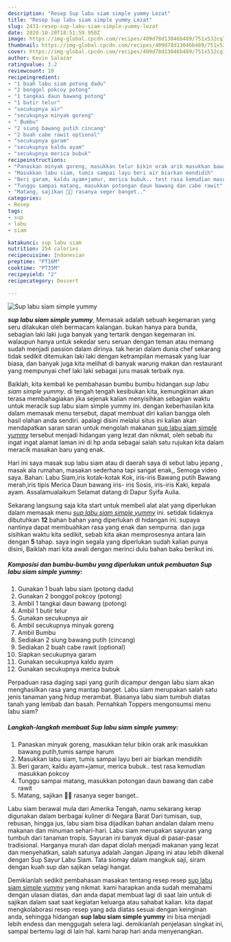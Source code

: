 ```yaml
---
description: "Resep Sup labu siam simple yummy Lezat"
title: "Resep Sup labu siam simple yummy Lezat"
slug: 2431-resep-sup-labu-siam-simple-yummy-lezat
date: 2020-10-20T18:51:59.950Z
image: https://img-global.cpcdn.com/recipes/409d78d13046b489/751x532cq70/sup-labu-siam-simple-yummy-foto-resep-utama.jpg
thumbnail: https://img-global.cpcdn.com/recipes/409d78d13046b489/751x532cq70/sup-labu-siam-simple-yummy-foto-resep-utama.jpg
cover: https://img-global.cpcdn.com/recipes/409d78d13046b489/751x532cq70/sup-labu-siam-simple-yummy-foto-resep-utama.jpg
author: Kevin Salazar
ratingvalue: 3.2
reviewcount: 10
recipeingredient:
- "1 buah labu siam potong dadu"
- "2 bonggol pokcoy potong"
- "1 tangkai daun bawang potong"
- "1 butir telur"
- "secukupnya air"
- "secukupnya minyak goreng"
- " Bumbu"
- "2 siung bawang putih cincang"
- "2 buah cabe rawit optional"
- "secukupnya garam"
- "secukupnya kaldu ayam"
- "secukupnya merica bubuk"
recipeinstructions:
- "Panaskan minyak goreng, masukkan telur bikin orak arik masukkan bawang putih,tumis sampe harum"
- "Masukkan labu siam, tumis sampai layu beri air biarkan mendidih"
- "Beri garam, kaldu ayam+jamur, merica bubuk.. test rasa kemudian masukkan pokcoy"
- "Tunggu sampai matang, masukkan potongan daun bawang dan cabe rawit"
- "Matang, sajikan 🥰🥰 rasanya seger banget.."
categories:
- Resep
tags:
- sup
- labu
- siam

katakunci: sup labu siam 
nutrition: 254 calories
recipecuisine: Indonesian
preptime: "PT16M"
cooktime: "PT35M"
recipeyield: "2"
recipecategory: Dessert

---
```



![Sup labu siam simple yummy](https://img-global.cpcdn.com/recipes/409d78d13046b489/751x532cq70/sup-labu-siam-simple-yummy-foto-resep-utama.jpg)

<b><i>sup labu siam simple yummy</i></b>, Memasak adalah sebuah kegemaran yang seru dilakukan oleh bermacam kalangan. bukan hanya para bunda, sebagian laki laki juga banyak yang tertarik dengan kegemaran ini. walaupun hanya untuk sekedar seru seruan dengan teman atau memang sudah menjadi passion dalam dirinya. tak heran dalam dunia chef sekarang tidak sedikit ditemukan laki laki dengan ketrampilan memasak yang luar biasa, dan banyak juga kita melihat di banyak warung makan dan restaurant yang mempunyai chef laki laki sebagai juru masak terbaik nya.

Baiklah, kita kembali ke pembahasan bumbu bumbu hidangan <i>sup labu siam simple yummy</i>. di tengah tengah kesibukan kita, kemungkinan akan terasa membahagiakan jika sejenak kalian menyisihkan sebagian waktu untuk meracik sup labu siam simple yummy ini. dengan keberhasilan kita dalam memasak menu tersebut, dapat membuat diri kalian bangga oleh hasil olahan anda sendiri. apalagi disini melalui situs ini kalian akan mendapatkan saran saran untuk mengolah makanan <u>sup labu siam simple yummy</u> tersebut menjadi hidangan yang lezat dan nikmat, oleh sebab itu ingat ingat alamat laman ini di hp anda sebagai salah satu rujukan kita dalam meracik masakan baru yang enak.

Hari ini saya masak sup labu siam atau di daerah saya di sebut labu jepang , masak ala rumahan, masakan sederhana tapi sangat enak,, Semoga video saya. Bahan: Labu Siam,iris kotak-kotak Kok, iris-iris Bawang putih Bawang merah,iris tipis Merica Daun bawang iris- iris Sosis, iris-iris Kaki, kepala ayam. Assalamualaikum Selamat datang di Dapur Syifa Aulia.


Sekarang langsung saja kita start untuk membeli alat alat yang diperlukan dalam memasak menu <u><i>sup labu siam simple yummy</i></u> ini. setidak tidaknya dibutuhkan <b>12</b> bahan bahan yang diperlukan di hidangan ini. supaya nantinya dapat membuahkan rasa yang enak dan sempurna. dan juga sisihkan waktu kita sedikit, sebab kita akan memprosesnya antara lain dengan <b>5</b> tahap. saya ingin segala yang diperlukan sudah kalian punya disini, Baiklah mari kita awali dengan merinci dulu bahan baku berikut ini.

<!--inarticleads1-->

##### Komposisi dan bumbu-bumbu yang diperlukan untuk pembuatan Sup labu siam simple yummy:

1. Gunakan 1 buah labu siam (potong dadu)
1. Gunakan 2 bonggol pokcoy (potong)
1. Ambil 1 tangkai daun bawang (potong)
1. Ambil 1 butir telur
1. Gunakan secukupnya air
1. Ambil secukupnya minyak goreng
1. Ambil  Bumbu
1. Sediakan 2 siung bawang putih (cincang)
1. Sediakan 2 buah cabe rawit (optional)
1. Siapkan secukupnya garam
1. Gunakan secukupnya kaldu ayam
1. Gunakan secukupnya merica bubuk


Perpaduan rasa daging sapi yang gurih dicampur dengan labu siam akan menghasilkan rasa yang mantap banget. Labu siam merupakan salah satu jenis tanaman yang hidup merambat. Biasanya labu siam tumbuh diatas tanah yang lembab dan basah. Pernahkah Toppers mengonsumsi menu labu siam? 

<!--inarticleads2-->

##### Langkah-langkah membuat Sup labu siam simple yummy:

1. Panaskan minyak goreng, masukkan telur bikin orak arik masukkan bawang putih,tumis sampe harum
1. Masukkan labu siam, tumis sampai layu beri air biarkan mendidih
1. Beri garam, kaldu ayam+jamur, merica bubuk.. test rasa kemudian masukkan pokcoy
1. Tunggu sampai matang, masukkan potongan daun bawang dan cabe rawit
1. Matang, sajikan 🥰🥰 rasanya seger banget..


Labu siam berawal mula dari Amerika Tengah, namu sekarang kerap digunakan dalam berbagai kuliner di Negara Barat Dari tumisan, sup, rebusan, hingga jus, labu siam bisa dijadikan bahan andalan dalam menu makanan dan minuman sehari-hari. Labu siam merupakan sayuran yang tumbuh dari tanaman tropis. Sayuran ini banyak dijual di pasar-pasar tradisional. Harganya murah dan dapat diolah menjadi makanan yang lezat dan menyehatkan, salah satunya adalah Jangan Jipang ini atau lebih dikenal dengan Sup Sayur Labu Siam. Tata siomay dalam mangkuk saji, siram dengan kuah sup dan sajikan selagi hangat. 

Demikianlah sedikit pembahasan masakan tentang resep resep <u>sup labu siam simple yummy</u> yang nikmat. kami harapkan anda sudah memahami dengan ulasan diatas, dan anda dapat membuat lagi di saat lain untuk di sajikan dalam saat saat kegiatan keluarga atau sahabat kalian. kita dapat mengkolaborasi resep resep yang ada diatas sesuai dengan keinginan anda, sehingga hidangan <b>sup labu siam simple yummy</b> ini bisa menjadi lebih endess dan menggugah selera lagi. demikianlah penjelasan singkat ini, sampai bertemu lagi di lain hal. kami harap hari anda menyenangkan.
